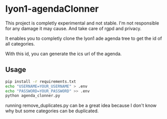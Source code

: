 # lyon1-agendaClonner

This project is completly experimental and not stable. I'm not responsible for any damage it may cause. And take care of rgpd and privacy.

It enables you to completly clone the lyon1 ade agenda tree to get the id of all categories.

With this id, you can generate the ics url of the agenda.

## Usage

```bash
pip install -r requirements.txt
echo "USERNAME=YOUR_USERNAME" > .env
echo "PASSWORD=YOUR_PASSWORD" >> .env
python agenda_clonner.py
```

running remove_duplicates.py can be a great idea because I don't know why but some categories can be duplicated.
